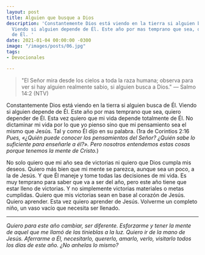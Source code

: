 ```yaml
---
layout: post
title: Alguien que busque a Dios
description: 'Constantemente Dios está viendo en la tierra si alguien busca de Él.
  Viendo si alguien depende de Él. Este año por mas temprano que sea, quiero depender
  de Él. '
date: 2021-01-04 00:00:00 -0300
image: "/images/posts/06.jpg"
tags:
- Devocionales

---
```


> "El Señor mira desde los cielos a toda la raza humana; observa para ver si hay alguien realmente sabio, si alguien busca a Dios." — Salmo 14:2 (NTV)

Constantemente Dios está viendo en la tierra si alguien busca de Él. Viendo si alguien depende de Él. Este año por mas temprano que sea, quiero depender de Él. Esta vez quiero que mi vida depende totalmente de Él. No dictaminar mi vida por lo que yo pienso sino que mi pensamiento sea el mismo que Jesús. Tal y como Él dijo en su palabra. (1ra de Corintios 2:16 *Pues, «¿Quién puede conocer los pensamientos del Señor? ¿Quién sabe lo suficiente para enseñarle a él?». Pero nosotros entendemos estas cosas porque tenemos la mente de Cristo.*)

No solo quiero que mi año sea de victorias ni quiero que Dios cumpla mis deseos. Quiero más bien que mi mente se parezca, aunque sea un poco, a la de Jesús. Y que Él maneje y tome todas las decisiones de mi vida. Es muy temprano para saber que va a ser del año, pero este año tiene que estar lleno de victorias. Y no simplemente victorias materiales o metas cumplidas. Quiero que mis victorias sean en base al corazón de Jesús. Quiero aprender. Esta vez quiero aprender de Jesús. Volverme un completo niño, un vaso vacío que necesita ser llenado. 

---

*Quiero para este año cambiar, ser diferente. Esforzarme y tener la mente de aquel que me llamó de las tinieblas a la luz. Quiero ir de la mano de Jesús. Aferrarme a Él, necesitarlo, quererlo, amarlo, verlo, visitarlo todos los días de este año. ¿No anhelas lo mismo?*